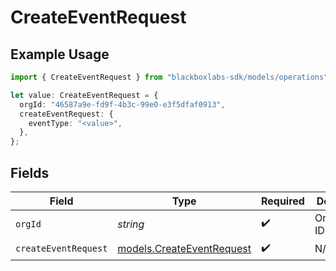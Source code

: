 # CreateEventRequest

## Example Usage

```typescript
import { CreateEventRequest } from "blackboxlabs-sdk/models/operations";

let value: CreateEventRequest = {
  orgId: "46587a9e-fd9f-4b3c-99e0-e3f5dfaf0913",
  createEventRequest: {
    eventType: "<value>",
  },
};
```

## Fields

| Field                                                           | Type                                                            | Required                                                        | Description                                                     |
| --------------------------------------------------------------- | --------------------------------------------------------------- | --------------------------------------------------------------- | --------------------------------------------------------------- |
| `orgId`                                                         | *string*                                                        | :heavy_check_mark:                                              | Organization ID                                                 |
| `createEventRequest`                                            | [models.CreateEventRequest](../../models/createeventrequest.md) | :heavy_check_mark:                                              | N/A                                                             |